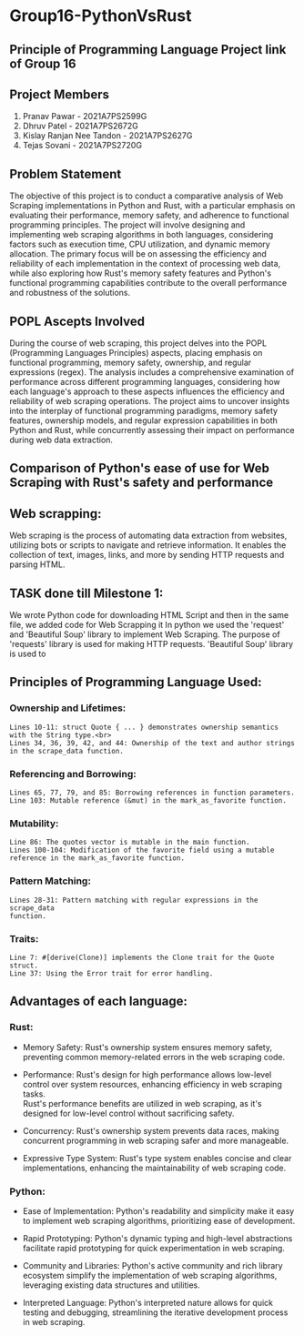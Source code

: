 # Group16-PythonVsRust
## Principle of Programming Language Project link of Group 16

## Project Members
1. Pranav Pawar - 2021A7PS2599G
2. Dhruv Patel - 2021A7PS2672G
3. Kislay Ranjan Nee Tandon - 2021A7PS2627G
4. Tejas Sovani - 2021A7PS2720G

## Problem Statement 
The objective of this project is to conduct a comparative analysis of Web Scraping implementations in Python and Rust, with a particular emphasis on evaluating their performance, memory safety, and adherence to functional programming principles. The project will involve designing and implementing web scraping algorithms in both languages, considering factors such as execution time, CPU utilization, and dynamic memory allocation. The primary focus will be on assessing the efficiency and reliability of each implementation in the context of processing web data, while also exploring how Rust's memory safety features and Python's functional programming capabilities contribute to the overall performance and robustness of the solutions.

## POPL Ascepts Involved
During the course of web scraping, this project delves into the POPL (Programming Languages Principles) aspects, placing emphasis on functional programming, memory safety, ownership, and regular expressions (regex). The analysis includes a comprehensive examination of performance across different programming languages, considering how each language's approach to these aspects influences the efficiency and reliability of web scraping operations. The project aims to uncover insights into the interplay of functional programming paradigms, memory safety features, ownership models, and regular expression capabilities in both Python and Rust, while concurrently assessing their impact on performance during web data extraction.
## Comparison of Python's ease of use for Web Scraping with Rust's safety and performance 

## Web scrapping: 
 Web scraping is the process of automating data extraction from websites, utilizing bots or scripts to navigate and retrieve information. It enables the collection of text, images, links, and more by sending HTTP requests and parsing HTML.
 
 ##  TASK done till Milestone 1:
We wrote Python code for downloading HTML Script and then in the same file, we added code for Web Scrapping it 
In python we used the 'request' and 'Beautiful Soup' library to implement Web Scraping. The purpose of 'requests' library is used for making HTTP requests. 'Beautiful Soup' library is used to 

 ## Principles of Programming Language Used:
 ### Ownership and Lifetimes:
    Lines 10-11: struct Quote { ... } demonstrates ownership semantics with the String type.<br>
    Lines 34, 36, 39, 42, and 44: Ownership of the text and author strings in the scrape_data function.

### Referencing and Borrowing:
    Lines 65, 77, 79, and 85: Borrowing references in function parameters.
    Line 103: Mutable reference (&mut) in the mark_as_favorite function.

### Mutability:
    Line 86: The quotes vector is mutable in the main function.
    Lines 100-104: Modification of the favorite field using a mutable 
    reference in the mark_as_favorite function.

### Pattern Matching:
    Lines 28-31: Pattern matching with regular expressions in the scrape_data 
    function.

### Traits:
    Line 7: #[derive(Clone)] implements the Clone trait for the Quote struct.
    Line 37: Using the Error trait for error handling.
## Advantages of each language:
### Rust:
* Memory Safety:
Rust's ownership system ensures memory safety, preventing common memory-related errors in the web scraping code.

* Performance:
Rust's design for high performance allows low-level control over system resources, enhancing efficiency in web scraping tasks.<br>
Rust's performance benefits are utilized in web scraping, as it's designed for low-level control without sacrificing safety.

* Concurrency:
Rust's ownership system prevents data races, making concurrent programming in web scraping safer and more manageable.

* Expressive Type System:
Rust's type system enables concise and clear implementations, enhancing the maintainability of web scraping code.

### Python:
* Ease of Implementation:
Python's readability and simplicity make it easy to implement web scraping algorithms, prioritizing ease of development.

* Rapid Prototyping:
Python's dynamic typing and high-level abstractions facilitate rapid prototyping for quick experimentation in web scraping.

* Community and Libraries:
Python's active community and rich library ecosystem simplify the implementation of web scraping algorithms, leveraging existing data structures and utilities.

* Interpreted Language:
Python's interpreted nature allows for quick testing and debugging, streamlining the iterative development process in web scraping.

	

